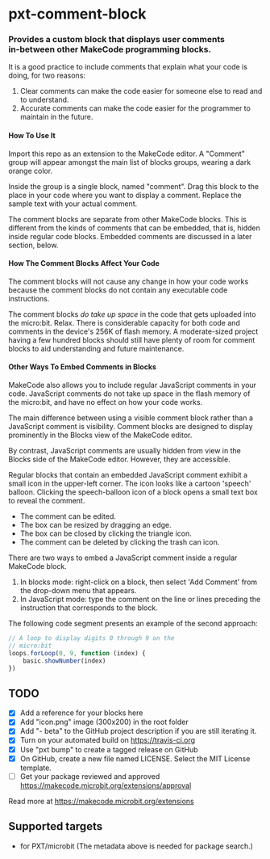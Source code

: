 # pxt-comment-block
<h3>Provides a custom block that displays user comments<br>
in-between other MakeCode programming blocks.</h3>

It is a good practice to include comments that explain what your code is doing, for two reasons:
1. Clear comments can make the code easier for someone else to read and to understand.
2. Accurate comments can make the code easier for the programmer to maintain in the future.

#### How To Use It
Import this repo as an extension to the MakeCode editor. A "Comment" group will appear amongst the main list of blocks groups, wearing a dark orange color.

Inside the group is a single block, named "comment". Drag this block to the place in your code where you want to display a comment. Replace the sample text with your actual comment.

The comment blocks are separate from other MakeCode blocks. This is different from the kinds of comments that can be embedded, that is, hidden inside regular code blocks. Embedded comments are discussed in a later section, below.

#### How The Comment Blocks Affect Your Code
The comment blocks will not cause any change in how your code works because the comment blocks do not contain any executable code instructions.

The comment blocks *do take up space* in the code that gets uploaded into the micro:bit. Relax. There is considerable capacity for both code and comments in the device's 256K of flash memory. A moderate-sized project having a few hundred blocks should still have plenty of room for comment blocks to aid understanding and future maintenance.

#### Other Ways To Embed Comments in Blocks
MakeCode also allows you to include regular JavaScript comments in your code. JavaScript comments do not take up space in the flash memory of the micro:bit, and have no effect on how your code works. 

The main difference between using a visible comment block rather than a JavaScript comment is visibility. Comment blocks are designed to display prominently in the Blocks view of the MakeCode editor.

By contrast, JavaScript comments are usually hidden from view in the Blocks side of the MakeCode editor. However, they are accessible. 

Regular blocks that contain an embedded JavaScript comment exhibit a small icon in the upper-left corner. The icon looks like a cartoon 'speech' balloon. Clicking the speech-balloon icon of a block opens a small text box to reveal the comment.
* The comment can be edited.
* The box can be resized by dragging an edge.
* The box can be closed by clicking the triangle icon. 
* The comment can be deleted by clicking the trash can icon.

There are two ways to embed a JavaScript comment inside a regular MakeCode block.
1. In blocks mode: right-click on a block, then select 'Add Comment' from the drop-down menu that appears.
2. In JavaScript mode: type the comment on the line or lines preceding the instruction that corresponds to the block.

The following code segment presents an example of the second approach:
```javascript
// A loop to display digits 0 through 9 on the
// micro:bit
loops.forLoop(0, 9, function (index) {
    basic.showNumber(index)
})
```
## TODO

- [x] Add a reference for your blocks here
- [x] Add "icon.png" image (300x200) in the root folder
- [x] Add "- beta" to the GitHub project description if you are still iterating it.
- [x] Turn on your automated build on https://travis-ci.org
- [x] Use "pxt bump" to create a tagged release on GitHub
- [x] On GitHub, create a new file named LICENSE. Select the MIT License template.
- [ ] Get your package reviewed and approved https://makecode.microbit.org/extensions/approval

Read more at https://makecode.microbit.org/extensions

## Supported targets

* for PXT/microbit
(The metadata above is needed for package search.)

